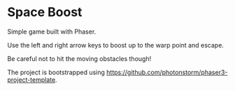 # Space Boost

Simple game built with Phaser. 

Use the left and right arrow keys to boost up to the warp point and escape. 

Be careful not to hit the moving obstacles though!

The project is bootstrapped using https://github.com/photonstorm/phaser3-project-template.
